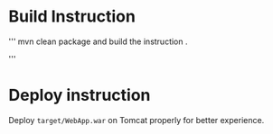 # Build Instruction

'''
mvn clean package
and build the instruction .

'''
# Deploy instruction
Deploy ```target/WebApp.war``` on Tomcat properly for better experience.

